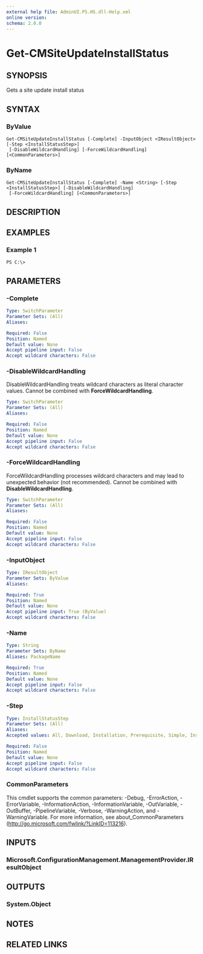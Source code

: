 ```yaml
---
external help file: AdminUI.PS.HS.dll-Help.xml
online version: 
schema: 2.0.0
---
```


# Get-CMSiteUpdateInstallStatus

## SYNOPSIS
Gets a site update install status

## SYNTAX

### ByValue
```
Get-CMSiteUpdateInstallStatus [-Complete] -InputObject <IResultObject> [-Step <InstallStatusStep>]
 [-DisableWildcardHandling] [-ForceWildcardHandling] [<CommonParameters>]
```

### ByName
```
Get-CMSiteUpdateInstallStatus [-Complete] -Name <String> [-Step <InstallStatusStep>] [-DisableWildcardHandling]
 [-ForceWildcardHandling] [<CommonParameters>]
```

## DESCRIPTION
 

## EXAMPLES

### Example 1
```
PS C:\>  
```

 

## PARAMETERS

### -Complete
 

```yaml
Type: SwitchParameter
Parameter Sets: (All)
Aliases: 

Required: False
Position: Named
Default value: None
Accept pipeline input: False
Accept wildcard characters: False
```

### -DisableWildcardHandling
DisableWildcardHandling treats wildcard characters as literal character values. Cannot be combined with **ForceWildcardHandling**.

```yaml
Type: SwitchParameter
Parameter Sets: (All)
Aliases: 

Required: False
Position: Named
Default value: None
Accept pipeline input: False
Accept wildcard characters: False
```

### -ForceWildcardHandling
ForceWildcardHandling processes wildcard characters and may lead to unexpected behavior (not recommended). Cannot be combined with **DisableWildcardHandling**.

```yaml
Type: SwitchParameter
Parameter Sets: (All)
Aliases: 

Required: False
Position: Named
Default value: None
Accept pipeline input: False
Accept wildcard characters: False
```

### -InputObject
 

```yaml
Type: IResultObject
Parameter Sets: ByValue
Aliases: 

Required: True
Position: Named
Default value: None
Accept pipeline input: True (ByValue)
Accept wildcard characters: False
```

### -Name
 

```yaml
Type: String
Parameter Sets: ByName
Aliases: PackageName

Required: True
Position: Named
Default value: None
Accept pipeline input: False
Accept wildcard characters: False
```

### -Step
 

```yaml
Type: InstallStatusStep
Parameter Sets: (All)
Aliases: 
Accepted values: All, Download, Installation, Prerequisite, Simple, InstallationAll, Prerequisite, Replication

Required: False
Position: Named
Default value: None
Accept pipeline input: False
Accept wildcard characters: False
```

### CommonParameters
This cmdlet supports the common parameters: -Debug, -ErrorAction, -ErrorVariable, -InformationAction, -InformationVariable, -OutVariable, -OutBuffer, -PipelineVariable, -Verbose, -WarningAction, and -WarningVariable. For more information, see about_CommonParameters (http://go.microsoft.com/fwlink/?LinkID=113216).

## INPUTS

### Microsoft.ConfigurationManagement.ManagementProvider.IResultObject

## OUTPUTS

### System.Object

## NOTES

## RELATED LINKS

